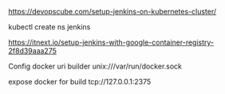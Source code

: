 https://devopscube.com/setup-jenkins-on-kubernetes-cluster/

kubectl create ns jenkins

https://itnext.io/setup-jenkins-with-google-container-registry-2f8d39aaa275

Config docker uri builder
unix:///var/run/docker.sock

expose docker for build
tcp://127.0.0.1:2375